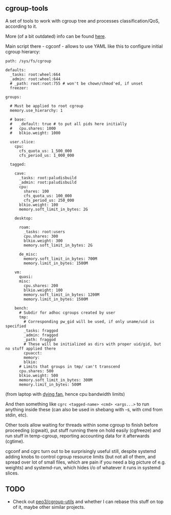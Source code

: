 cgroup-tools
--------------------

A set of tools to work with cgroup tree and processes classification/QoS,
according to it.

More (of a bit outdated) info can be found
[here](http://blog.fraggod.net/2011/2/cgroups-initialization-libcgroup-and-my-ad-hoc-replacement-for-it).

Main script there - cgconf - allows to use YAML like this to configure initial
cgroup hierarcy:

	path: /sys/fs/cgroup

	defaults:
	  _tasks: root:wheel:664
	  _admin: root:wheel:644
	  # _path: root:root:755 # won't be chown/chmod'ed, if unset
	  freezer:

	groups:

	  # Must be applied to root cgroup
	  memory.use_hierarchy: 1

	  # base:
	  #   _default: true # to put all pids here initially
	  #   cpu.shares: 1000
	  #   blkio.weight: 1000

	  user.slice:
	    cpu:
	      cfs_quota_us: 1_500_000
	      cfs_period_us: 1_000_000

	  tagged:

	    cave:
	      _tasks: root:paludisbuild
	      _admin: root:paludisbuild
	      cpu:
	        shares: 100
	        cfs_quota_us: 100_000
	        cfs_period_us: 250_000
	      blkio.weight: 100
	      memory.soft_limit_in_bytes: 2G

	    desktop:

	      roam:
	        _tasks: root:users
	        cpu.shares: 300
	        blkio.weight: 300
	        memory.soft_limit_in_bytes: 2G

	      de_misc:
	        memory.soft_limit_in_bytes: 700M
	        memory.limit_in_bytes: 1500M

	    vm:
	      quasi:
	      misc:
	        cpu.shares: 200
	        blkio.weight: 100
	        memory.soft_limit_in_bytes: 1200M
	        memory.limit_in_bytes: 1500M

	    bench:
	      # Subdir for adhoc cgroups created by user
	      tmp:
	        # Corresponding pw_gid will be used, if only uname/uid is specified
	        _tasks: fraggod
	        _admin: fraggod
	        _path: fraggod
	        # These will be initialized as dirs with proper uid/gid, but no stuff applied there
	        cpuacct:
	        memory:
	        blkio:
	      # Limits that groups in tmp/ can't transcend
	      cpu.shares: 500
	      blkio.weight: 500
	      memory.soft_limit_in_bytes: 300M
	      memory.limit_in_bytes: 500M


(from laptop with [dying fan](http://blog.fraggod.net/2013/11/01/software-hacks-to-fix-broken-hardware-laptop-fan.html),
hence cpu bandwidth limits)

And then something like `cgrc <tagged-name> <cmd> <args...>` to run anything
inside these (can also be used in shebang with -s, with cmd from stdin, etc).

Other tools allow waiting for threads within some cgroup to finish before
proceeding (cgwait), put stuff running there on hold easily (cgfreeze) and run
stuff in temp-cgroup, reporting accounting data for it afterwards (cgtime).

cgconf and cgrc turn out to be surprisingly useful still, despite systemd adding
knobs to control cgroup resource limits (but not all of them, and spread over
lot of small files, which are pain if you need a big picture of e.g. weights)
and systemd-run, which hides i/o of whatever it runs in systemd slices.


TODO
--------------------

* Check out [peo3/cgroup-utils](https://github.com/peo3/cgroup-utils) and
  whether I can rebase this stuff on top of it, maybe other similar projects.
